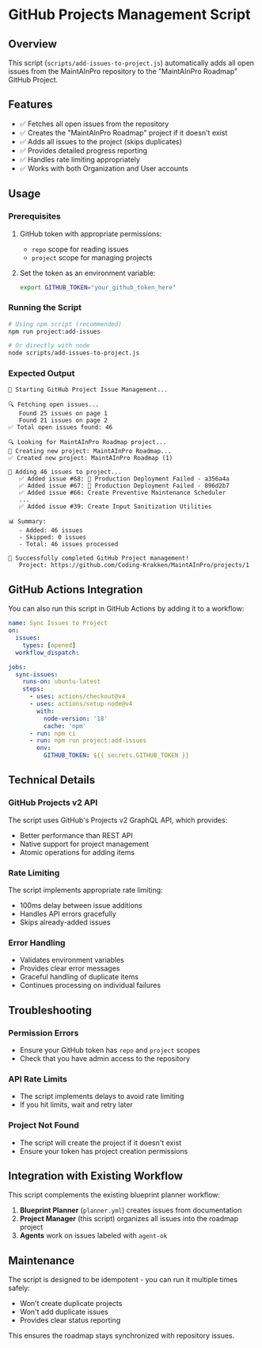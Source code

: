 # GitHub Projects Management Script

## Overview

This script (`scripts/add-issues-to-project.js`) automatically adds all open issues from the MaintAInPro repository to the "MaintAInPro Roadmap" GitHub Project.

## Features

- ✅ Fetches all open issues from the repository
- ✅ Creates the "MaintAInPro Roadmap" project if it doesn't exist
- ✅ Adds all issues to the project (skips duplicates)
- ✅ Provides detailed progress reporting
- ✅ Handles rate limiting appropriately
- ✅ Works with both Organization and User accounts

## Usage

### Prerequisites

1. GitHub token with appropriate permissions:
   - `repo` scope for reading issues
   - `project` scope for managing projects

2. Set the token as an environment variable:
   ```bash
   export GITHUB_TOKEN="your_github_token_here"
   ```

### Running the Script

```bash
# Using npm script (recommended)
npm run project:add-issues

# Or directly with node
node scripts/add-issues-to-project.js
```

### Expected Output

```
🚀 Starting GitHub Project Issue Management...

🔍 Fetching open issues...
   Found 25 issues on page 1
   Found 21 issues on page 2
✅ Total open issues found: 46

🔍 Looking for MaintAInPro Roadmap project...
📝 Creating new project: MaintAInPro Roadmap...
✅ Created new project: MaintAInPro Roadmap (1)

📝 Adding 46 issues to project...
   ✅ Added issue #68: 🚨 Production Deployment Failed - a356a4a
   ✅ Added issue #67: 🚨 Production Deployment Failed - 896d2b7
   ✅ Added issue #66: Create Preventive Maintenance Scheduler
   ...
   ✅ Added issue #39: Create Input Sanitization Utilities

📊 Summary:
   - Added: 46 issues
   - Skipped: 0 issues
   - Total: 46 issues processed

🎉 Successfully completed GitHub Project management!
   Project: https://github.com/Coding-Krakken/MaintAInPro/projects/1
```

## GitHub Actions Integration

You can also run this script in GitHub Actions by adding it to a workflow:

```yaml
name: Sync Issues to Project
on:
  issues:
    types: [opened]
  workflow_dispatch:

jobs:
  sync-issues:
    runs-on: ubuntu-latest
    steps:
      - uses: actions/checkout@v4
      - uses: actions/setup-node@v4
        with:
          node-version: '18'
          cache: 'npm'
      - run: npm ci
      - run: npm run project:add-issues
        env:
          GITHUB_TOKEN: ${{ secrets.GITHUB_TOKEN }}
```

## Technical Details

### GitHub Projects v2 API

The script uses GitHub's Projects v2 GraphQL API, which provides:

- Better performance than REST API
- Native support for project management
- Atomic operations for adding items

### Rate Limiting

The script implements appropriate rate limiting:
- 100ms delay between issue additions
- Handles API errors gracefully
- Skips already-added issues

### Error Handling

- Validates environment variables
- Provides clear error messages
- Graceful handling of duplicate items
- Continues processing on individual failures

## Troubleshooting

### Permission Errors
- Ensure your GitHub token has `repo` and `project` scopes
- Check that you have admin access to the repository

### API Rate Limits
- The script implements delays to avoid rate limiting
- If you hit limits, wait and retry later

### Project Not Found
- The script will create the project if it doesn't exist
- Ensure your token has project creation permissions

## Integration with Existing Workflow

This script complements the existing blueprint planner workflow:

1. **Blueprint Planner** (`planner.yml`) creates issues from documentation
2. **Project Manager** (this script) organizes all issues into the roadmap project
3. **Agents** work on issues labeled with `agent-ok`

## Maintenance

The script is designed to be idempotent - you can run it multiple times safely:
- Won't create duplicate projects
- Won't add duplicate issues
- Provides clear status reporting

This ensures the roadmap stays synchronized with repository issues.